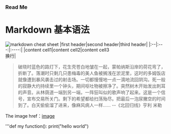### Read Me
# Markdown 基本语法
![markdown cheat sheet](https://github.com/shiep18/EIS2020/blob/master/markdowncheatsheet.JPG)
|first header|second header|third header|
|:--|:---:|:----:|
|content cell1|content cell2|content cell3<br>换行|

>破晓时蓝色的路灯下，花生壳苍白地皱在一起，蒙帕纳斯沿岸的荷花弯了，折断了。落潮时只剩几只患梅毒的美人鱼被搁浅在淤泥里，这时的多姆饭店就像遭到暴风袭击过的射击场。一切都慢慢地一点一滴地流回阴沟。死一般的寂静大约持续里一个钟头，期间呕吐物被擦净了。突然树木开始发出刺耳的声音。从林荫道一端到另一端，一阵狂叫似的歌声响了起来。这是一个信号，宣布交易所关门。剩下的希望都给扫荡殆尽。把最后一泡尿撇空的时间到了。白天偷偷溜了进来，像麻风病人一样……
--《北回归线》亨利 米勒

The image href：[image](https://github.com/shiep18/EIS2020/blob/master/markdowncheatsheet.JPG)

'''def my function():
    print("hello world")
